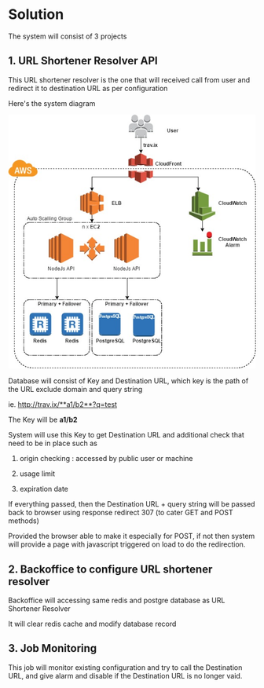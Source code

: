 # Solution

The system will consist of 3 projects

## 1. URL Shortener Resolver API

This URL shortener resolver is the one that will received call from user and redirect it to destination URL as per configuration

Here's the system diagram

![](system-context-diagram-api.jpg)

Database will consist of Key and Destination URL, which key is the path of the URL exclude domain and query string

ie. http://trav.ix/**a1/b2**?q=test

The Key will be **a1/b2**

System will use this Key to get Destination URL and additional check that need to be in place such as 

1. origin checking : accessed by public user or machine

2. usage limit 

3. expiration date

If everything passed, then the Destination URL + query string will be passed back to browser using response redirect 307 (to cater GET and POST methods)

Provided the browser able to make it especially for POST, if not then system will provide a page with javascript triggered on load to do the redirection.

## 2. Backoffice to configure URL shortener resolver

Backoffice will accessing same redis and postgre database as URL Shortener Resolver

It will clear redis cache and modify database record

## 3. Job Monitoring

This job will monitor existing configuration and try to call the Destination URL, and give alarm and disable if the Destination URL is no longer vaid.